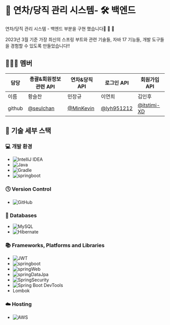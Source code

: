 # 📆 연차/당직 관리 시스템- 🛠️ 백엔드

연차/당직 관리 시스템 - 백엔드 부분을 구현 했습니다🎉 🎉 🎉 

2023년 3월 기준 가장 최신의 스프링 부트와 관련 기술들, 자바 17 기능들, 개발 도구들을 경험할 수 있도록 만들었습니다‼️

## 🧑🏻‍💻 멤버

| 담당 | 총괄&회원정보 관련 API| 연차&당직 API | 로그인 API| 회원가입 API|
| --- | --- | ----------- | ------ | ------ |
| 이름 | 황슬찬 |민장규 |이연희| 김인후 |
|github| [@seulchan](https://github.com/seulchan)|[@MinKevin](https://github.com/MinKevin)|[@lyh951212](https://github.com/lyh951212)|[@itstimi-XD](https://github.com/itstimi-XD)|


## 🧰 기술 세부 스택

### 💻 개발 환경

* ![IntelliJ IDEA](https://img.shields.io/badge/IntelliJIDEA-000000.svg?style=for-the-badge&logo=intellij-idea&logoColor=white)
* ![Java](https://img.shields.io/badge/java17-%23ED8B00.svg?style=for-the-badge&logo=java&logoColor=white)
* ![Gradle](https://img.shields.io/badge/Gradle-02303A.svg?style=for-the-badge&logo=Gradle&logoColor=white)
* ![springboot](https://img.shields.io/badge/SpringBoot3.0.4-6DB33F?style=flat-square&logo=Spring&logoColor=white)


### 🕓 Version Control

* ![GitHub](https://img.shields.io/badge/github-%23121011.svg?style=for-the-badge&logo=github&logoColor=white)


### 💾 Databases

* ![MySQL](https://img.shields.io/badge/mysql-%2300f.svg?style=for-the-badge&logo=mysql&logoColor=white)
* ![Hibernate](https://img.shields.io/badge/H2-59666C?style=for-the-badge&logo=Hibernate&logoColor=white)


### 📚 Frameworks, Platforms and Libraries

* ![JWT](https://img.shields.io/badge/JWT-black?style=for-the-badge&logo=JSON%20web%20tokens)
* ![springboot](https://img.shields.io/badge/SpringBoot-6DB33F?style=flat-square&logo=Spring&logoColor=white)
* ![springWeb](https://img.shields.io/badge/SpringWeb-6DB33F?style=flat-square&logo=Spring&logoColor=white)
* ![springDataJpa](https://img.shields.io/badge/SpringDataJPA-6DB33F?style=flat-square&logo=Spring&logoColor=white)
* ![SpringSecurity](https://img.shields.io/badge/SpringSecurity-6DB33F?style=flat-square&logo=Spring&logoColor=white)
* ![Spring Boot DevTools](https://img.shields.io/badge/SpringBootDevTools-6DB33F?style=flat-square&logo=Spring&logoColor=white)
* Lombok

### ☁️ Hosting

* ![AWS](https://img.shields.io/badge/AWS-%23FF9900.svg?style=for-the-badge&logo=amazon-aws&logoColor=white)
